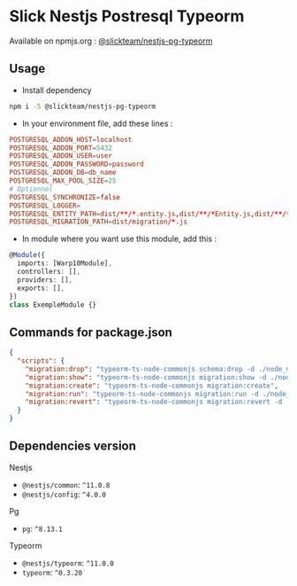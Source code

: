# Slick Nestjs Postresql Typeorm

Available on npmjs.org : [@slickteam/nestjs-pg-typeorm](https://www.npmjs.com/package/@slickteam/nestjs-pg-typeorm)

## Usage

- Install dependency

```bash
npm i -S @slickteam/nestjs-pg-typeorm
```

- In your environment file, add these lines :

```conf
POSTGRESQL_ADDON_HOST=localhost
POSTGRESQL_ADDON_PORT=5432
POSTGRESQL_ADDON_USER=user
POSTGRESQL_ADDON_PASSWORD=password
POSTGRESQL_ADDON_DB=db_name
POSTGRESQL_MAX_POOL_SIZE=25
# Optionnel
POSTGRESQL_SYNCHRONIZE=false
POSTGRESQL_LOGGER=
POSTGRESQL_ENTITY_PATH=dist/**/*.entity.js,dist/**/*Entity.js,dist/**/**/*.entity.js,dist/**/**/*Entity.js
POSTGRESQL_MIGRATION_PATH=dist/migration/*.js
```

- In module where you want use this module, add this :

```ts
@Module({
  imports: [Warp10Module],
  controllers: [],
  providers: [],
  exports: [],
})
class ExempleModule {}
```

## Commands for package.json

```json
{
  "scripts": {
    "migration:drop": "typeorm-ts-node-commonjs schema:drop -d ./node_modules/@slickteam/nestjs-pg-typeorm/dist/database-config.js",
    "migration:show": "typeorm-ts-node-commonjs migration:show -d ./node_modules/@slickteam/nestjs-pg-typeorm/dist/database-config.js",
    "migration:create": "typeorm-ts-node-commonjs migration:create",
    "migration:run": "typeorm-ts-node-commonjs migration:run -d ./node_modules/@slickteam/nestjs-pg-typeorm/dist/database-config.js",
    "migration:revert": "typeorm-ts-node-commonjs migration:revert -d ./node_modules/@slickteam/nestjs-pg-typeorm/dist/database-config.js"
  }
}
```

## Dependencies version

Nestjs

- `@nestjs/common`: `^11.0.8`
- `@nestjs/config`: `^4.0.0`

Pg

- `pg`: `^8.13.1`

Typeorm

- `@nestjs/typeorm`: `^11.0.0`
- `typeorm`: `^0.3.20`

